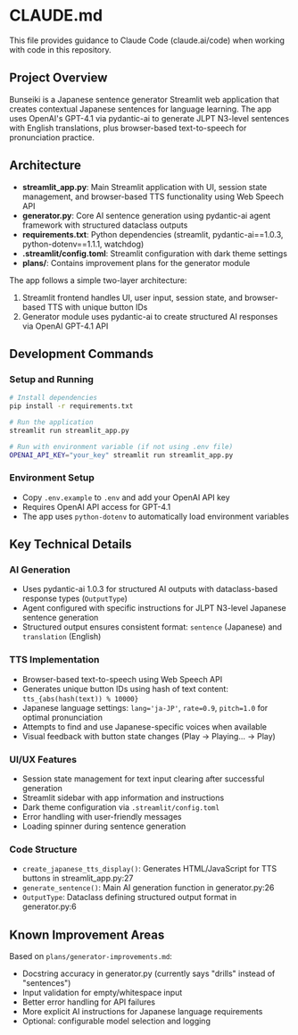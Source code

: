 # CLAUDE.md

This file provides guidance to Claude Code (claude.ai/code) when working with code in this repository.

## Project Overview

Bunseiki is a Japanese sentence generator Streamlit web application that creates contextual Japanese sentences for language learning. The app uses OpenAI's GPT-4.1 via pydantic-ai to generate JLPT N3-level sentences with English translations, plus browser-based text-to-speech for pronunciation practice.

## Architecture

- **streamlit_app.py**: Main Streamlit application with UI, session state management, and browser-based TTS functionality using Web Speech API
- **generator.py**: Core AI sentence generation using pydantic-ai agent framework with structured dataclass outputs
- **requirements.txt**: Python dependencies (streamlit, pydantic-ai==1.0.3, python-dotenv==1.1.1, watchdog)
- **.streamlit/config.toml**: Streamlit configuration with dark theme settings
- **plans/**: Contains improvement plans for the generator module

The app follows a simple two-layer architecture:
1. Streamlit frontend handles UI, user input, session state, and browser-based TTS with unique button IDs
2. Generator module uses pydantic-ai to create structured AI responses via OpenAI GPT-4.1 API

## Development Commands

### Setup and Running
```bash
# Install dependencies
pip install -r requirements.txt

# Run the application
streamlit run streamlit_app.py

# Run with environment variable (if not using .env file)
OPENAI_API_KEY="your_key" streamlit run streamlit_app.py
```

### Environment Setup
- Copy `.env.example` to `.env` and add your OpenAI API key
- Requires OpenAI API access for GPT-4.1
- The app uses `python-dotenv` to automatically load environment variables

## Key Technical Details

### AI Generation
- Uses pydantic-ai 1.0.3 for structured AI outputs with dataclass-based response types (`OutputType`)
- Agent configured with specific instructions for JLPT N3-level Japanese sentence generation
- Structured output ensures consistent format: `sentence` (Japanese) and `translation` (English)

### TTS Implementation
- Browser-based text-to-speech using Web Speech API
- Generates unique button IDs using hash of text content: `tts_{abs(hash(text)) % 10000}`
- Japanese language settings: `lang='ja-JP'`, `rate=0.9`, `pitch=1.0` for optimal pronunciation
- Attempts to find and use Japanese-specific voices when available
- Visual feedback with button state changes (Play → Playing... → Play)

### UI/UX Features
- Session state management for text input clearing after successful generation
- Streamlit sidebar with app information and instructions
- Dark theme configuration via `.streamlit/config.toml`
- Error handling with user-friendly messages
- Loading spinner during sentence generation

### Code Structure
- `create_japanese_tts_display()`: Generates HTML/JavaScript for TTS buttons in streamlit_app.py:27
- `generate_sentence()`: Main AI generation function in generator.py:26
- `OutputType`: Dataclass defining structured output format in generator.py:6

## Known Improvement Areas

Based on `plans/generator-improvements.md`:
- Docstring accuracy in generator.py (currently says "drills" instead of "sentences")
- Input validation for empty/whitespace input
- Better error handling for API failures
- More explicit AI instructions for Japanese language requirements
- Optional: configurable model selection and logging